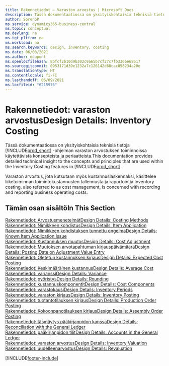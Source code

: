 ```yaml
---
title: Rakennetiedot – Varaston arvostus | Microsoft Docs
description: Tässä dokumentaatiossa on yksityiskohtaisia teknisiä tietoja Business Central -sovelluksen varaston arvostuksen toiminnoissa käytettävistä konsepteista ja periaatteista.
author: SorenGP
ms.service: dynamics365-business-central
ms.topic: conceptual
ms.devlang: na
ms.tgt_pltfrm: na
ms.workload: na
ms.search.keywords: design, inventory, costing
ms.date: 06/08/2021
ms.author: edupont
ms.openlocfilehash: 8bfcf2b10d9b302c9a65b7cf27c7fb336be68617
ms.sourcegitcommit: 0953171d39e1232a7c126142d68cac858234a20e
ms.translationtype: HT
ms.contentlocale: fi-FI
ms.lasthandoff: 06/09/2021
ms.locfileid: "6215976"
---
```

# <a name="design-details-inventory-costing"></a><span data-ttu-id="d1d08-103">Rakennetiedot: varaston arvostus</span><span class="sxs-lookup"><span data-stu-id="d1d08-103">Design Details: Inventory Costing</span></span>
<span data-ttu-id="d1d08-104">Tässä dokumentaatiossa on yksityiskohtaisia teknisiä tietoja [!INCLUDE[prod_short](includes/prod_short.md)] -ohjelman varaston arvostuksen toiminnoissa käytettävistä konsepteista ja periaatteista.</span><span class="sxs-lookup"><span data-stu-id="d1d08-104">This documentation provides detailed technical insight to the concepts and principles that are used within the Inventory Costing features in [!INCLUDE[prod_short](includes/prod_short.md)].</span></span>  

<span data-ttu-id="d1d08-105">Varaston arvostus, jota kutsutaan myös kustannuslaskennaksi, käsittelee liiketoiminnan toimintokustannusten tallennusta ja raportointia.</span><span class="sxs-lookup"><span data-stu-id="d1d08-105">Inventory costing, also referred to as cost management, is concerned with recording and reporting business operating costs.</span></span>  

## <a name="in-this-section"></a><span data-ttu-id="d1d08-106">Tämän osan sisältö</span><span class="sxs-lookup"><span data-stu-id="d1d08-106">In This Section</span></span>  
[<span data-ttu-id="d1d08-107">Rakennetiedot: Arvostusmenetelmät</span><span class="sxs-lookup"><span data-stu-id="d1d08-107">Design Details: Costing Methods</span></span>](design-details-costing-methods.md)  
[<span data-ttu-id="d1d08-108">Rakennetiedot: Nimikkeen kohdistus</span><span class="sxs-lookup"><span data-stu-id="d1d08-108">Design Details: Item Application</span></span>](design-details-item-application.md)  
[<span data-ttu-id="d1d08-109">Rakennetiedot: Nimikkeen kohdistuksen tunnettu ongelma</span><span class="sxs-lookup"><span data-stu-id="d1d08-109">Design Details: Known Item Application Issue</span></span>](design-details-inventory-zero-level-open-item-ledger-entries.md)  
[<span data-ttu-id="d1d08-110">Rakennetiedot: Kustannuksen muutos</span><span class="sxs-lookup"><span data-stu-id="d1d08-110">Design Details: Cost Adjustment</span></span>](design-details-cost-adjustment.md)  
[<span data-ttu-id="d1d08-111">Rakennetiedot: Muutoksen arvotapahtuman kirjauspäivämäärä</span><span class="sxs-lookup"><span data-stu-id="d1d08-111">Design Details: Posting Date on Adjustment Value Entry</span></span>](design-details-inventory-adjustment-value-entry-posting-date.md)  
[<span data-ttu-id="d1d08-112">Rakennetiedot: Oletetun kustannuksen kirjaus</span><span class="sxs-lookup"><span data-stu-id="d1d08-112">Design Details: Expected Cost Posting</span></span>](design-details-expected-cost-posting.md)  
[<span data-ttu-id="d1d08-113">Rakennetiedot: Keskimääräinen kustannus</span><span class="sxs-lookup"><span data-stu-id="d1d08-113">Design Details: Average Cost</span></span>](design-details-average-cost.md)  
[<span data-ttu-id="d1d08-114">Rakennetiedot: varianssi</span><span class="sxs-lookup"><span data-stu-id="d1d08-114">Design Details: Variance</span></span>](design-details-variance.md)  
[<span data-ttu-id="d1d08-115">Rakennetiedot: pyöristys</span><span class="sxs-lookup"><span data-stu-id="d1d08-115">Design Details: Rounding</span></span>](design-details-rounding.md)  
[<span data-ttu-id="d1d08-116">Rakennetiedot: kustannuskomponentit</span><span class="sxs-lookup"><span data-stu-id="d1d08-116">Design Details: Cost Components</span></span>](design-details-cost-components.md)  
[<span data-ttu-id="d1d08-117">Rakennetiedot: varastokausi</span><span class="sxs-lookup"><span data-stu-id="d1d08-117">Design Details: Inventory Periods</span></span>](design-details-inventory-periods.md)  
[<span data-ttu-id="d1d08-118">Rakennetiedot: varaston kirjaus</span><span class="sxs-lookup"><span data-stu-id="d1d08-118">Design Details: Inventory Posting</span></span>](design-details-inventory-posting.md)  
[<span data-ttu-id="d1d08-119">Rakennetiedot: tuotantotilauksen kirjaus</span><span class="sxs-lookup"><span data-stu-id="d1d08-119">Design Details: Production Order Posting</span></span>](design-details-production-order-posting.md)  
[<span data-ttu-id="d1d08-120">Rakennetiedot: Kokoonpanotilauksen kirjaus</span><span class="sxs-lookup"><span data-stu-id="d1d08-120">Design Details: Assembly Order Posting</span></span>](design-details-assembly-order-posting.md)  
[<span data-ttu-id="d1d08-121">Rakennetiedot: täsmäytys pääkirjanpidon kanssa</span><span class="sxs-lookup"><span data-stu-id="d1d08-121">Design Details: Reconciliation with the General Ledger</span></span>](design-details-reconciliation-with-the-general-ledger.md)  
[<span data-ttu-id="d1d08-122">Rakennetiedot: pääkirjanpidon tilit</span><span class="sxs-lookup"><span data-stu-id="d1d08-122">Design Details: Accounts in the General Ledger</span></span>](design-details-accounts-in-the-general-ledger.md)  
[<span data-ttu-id="d1d08-123">Rakennetiedot: varaston arvostus</span><span class="sxs-lookup"><span data-stu-id="d1d08-123">Design Details: Inventory Valuation</span></span>](design-details-inventory-valuation.md)  
[<span data-ttu-id="d1d08-124">Rakennetiedot: uudelleenarvostus</span><span class="sxs-lookup"><span data-stu-id="d1d08-124">Design Details: Revaluation</span></span>](design-details-revaluation.md)


[!INCLUDE[footer-include](includes/footer-banner.md)]